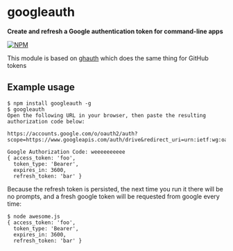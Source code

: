 # googleauth

**Create and refresh a Google authentication token for command-line apps**

[![NPM](https://nodei.co/npm/googleauth.png?mini=true)](https://nodei.co/npm/googleauth/)

This module is based on [ghauth](https://github.com/rvagg/ghauth) which does the same thing for GitHub tokens

## Example usage

```
$ npm install googleauth -g
$ googleauth
Open the following URL in your browser, then paste the resulting authorization code below:

https://accounts.google.com/o/oauth2/auth?scope=https://www.googleapis.com/auth/drive&redirect_uri=urn:ietf:wg:oauth:2.0:oob&response_type=code&client_id=foobar

Google Authorization Code: weeeeeeeeee
{ access_token: 'foo',
  token_type: 'Bearer',
  expires_in: 3600,
  refresh_token: 'bar' }
```

Because the refresh token is persisted, the next time you run it there will be no prompts, and a fresh google token will be requested from google every time:

```
$ node awesome.js
{ access_token: 'foo',
  token_type: 'Bearer',
  expires_in: 3600,
  refresh_token: 'bar' }
```
